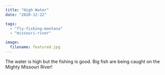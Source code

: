 ```yaml
---
title: "High Water"
date: "2020-12-22"

tags: 
  - "fly-fishing-montana"
  - "missouri-river"

image:
  filename: featured.jpg
---
```


The water is high but the fishing is good. Big fish are being caught on the Mighty Missouri River!
